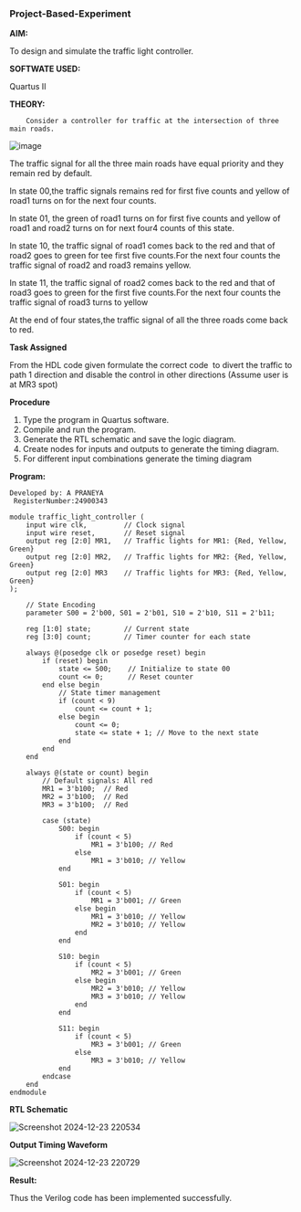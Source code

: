 ### Project-Based-Experiment

**AIM:**

To design and simulate the traffic light controller.

**SOFTWATE USED:**

Quartus II

**THEORY:**
	
     	Consider a controller for traffic at the intersection of three main roads.  

  ![image](https://github.com/naavaneetha/Project-Based-Experiment/assets/154305477/e3af03dd-a4de-4b21-af0a-a5a332a3e4b6)


 The traffic signal for all the three main roads have equal priority and they remain red by default.

 In state 00,the traffic signals remains red for first five counts and yellow of road1 turns on for the next four counts.

 In state 01, the green of road1 turns on for first five counts and yellow of road1 and road2 turns on for next four4 counts of this state.
 
 In state 10, the traffic signal of road1 comes back to the red and that of road2 goes to green for tee first five counts.For the next four counts the traffic signal of road2 and road3 remains yellow.


 In state 11, the traffic signal of road2 comes back to the red and that of road3 goes to green for the first five counts.For the next four counts the traffic signal of road3 turns to yellow

 At the end of four states,the traffic signal of all the three roads come back to red.

**Task Assigned**

From the HDL code given formulate the correct code  to divert the traffic to path 1 direction and disable the control in other directions (Assume user is at MR3 spot)

**Procedure**

1.	Type the program in Quartus software.
2.	Compile and run the program.
3.	Generate the RTL schematic and save the logic diagram.
4.	Create nodes for inputs and outputs to generate the timing diagram.
5.	For different input combinations generate the timing diagram
   
**Program:**
```
Developed by: A PRANEYA
 RegisterNumber:24900343
```

```
module traffic_light_controller (
    input wire clk,         // Clock signal
    input wire reset,       // Reset signal
    output reg [2:0] MR1,   // Traffic lights for MR1: {Red, Yellow, Green}
    output reg [2:0] MR2,   // Traffic lights for MR2: {Red, Yellow, Green}
    output reg [2:0] MR3    // Traffic lights for MR3: {Red, Yellow, Green}
);

    // State Encoding
    parameter S00 = 2'b00, S01 = 2'b01, S10 = 2'b10, S11 = 2'b11;

    reg [1:0] state;        // Current state
    reg [3:0] count;        // Timer counter for each state

    always @(posedge clk or posedge reset) begin
        if (reset) begin
            state <= S00;    // Initialize to state 00
            count <= 0;      // Reset counter
        end else begin
            // State timer management
            if (count < 9)
                count <= count + 1;
            else begin
                count <= 0;
                state <= state + 1; // Move to the next state
            end
        end
    end

    always @(state or count) begin
        // Default signals: All red
        MR1 = 3'b100;  // Red
        MR2 = 3'b100;  // Red
        MR3 = 3'b100;  // Red

        case (state)
            S00: begin
                if (count < 5)
                    MR1 = 3'b100; // Red
                else
                    MR1 = 3'b010; // Yellow
            end

            S01: begin
                if (count < 5)
                    MR1 = 3'b001; // Green
                else begin
                    MR1 = 3'b010; // Yellow
                    MR2 = 3'b010; // Yellow
                end
            end

            S10: begin
                if (count < 5)
                    MR2 = 3'b001; // Green
                else begin
                    MR2 = 3'b010; // Yellow
                    MR3 = 3'b010; // Yellow
                end
            end

            S11: begin
                if (count < 5)
                    MR3 = 3'b001; // Green
                else
                    MR3 = 3'b010; // Yellow
            end
        endcase
    end
endmodule
```

**RTL Schematic**

![Screenshot 2024-12-23 220534](https://github.com/user-attachments/assets/d4f4ff25-00cc-49b8-833e-7674b7442265)


**Output Timing Waveform**

![Screenshot 2024-12-23 220729](https://github.com/user-attachments/assets/830cc4fa-b673-405f-881d-46851555e1a5)

**Result:**

Thus the Verilog code has been implemented successfully.


